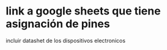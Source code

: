 # link a  google sheets que tiene asignación de pines
incluir datashet de los dispositivos electronicos
